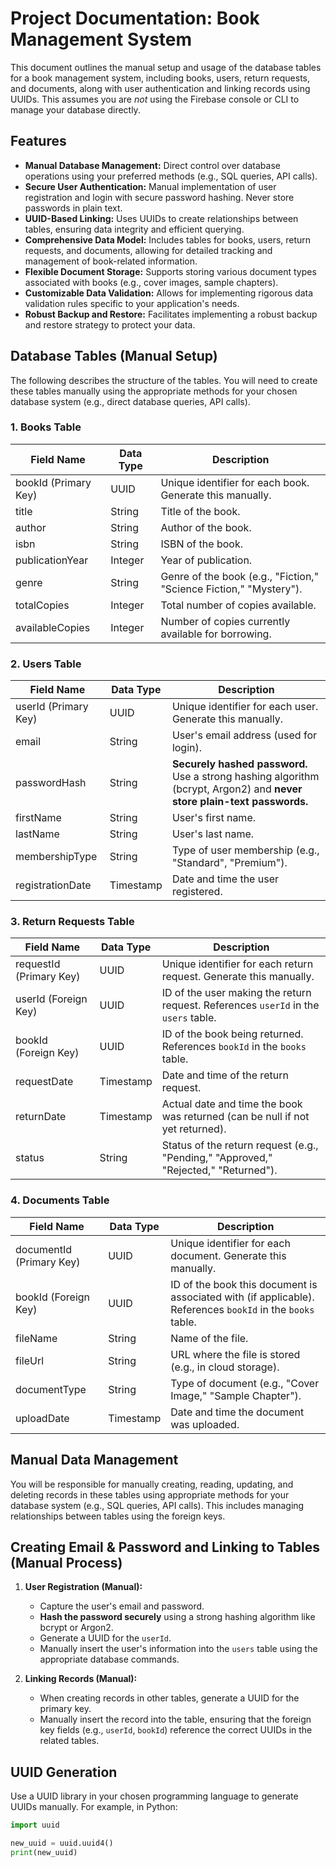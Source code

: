 # Project Documentation: Book Management System

This document outlines the manual setup and usage of the database tables for a book management system, including books, users, return requests, and documents, along with user authentication and linking records using UUIDs. This assumes you are *not* using the Firebase console or CLI to manage your database directly.


## Features

* **Manual Database Management:**  Direct control over database operations using your preferred methods (e.g., SQL queries, API calls).
* **Secure User Authentication:**  Manual implementation of user registration and login with secure password hashing.  Never store passwords in plain text.
* **UUID-Based Linking:**  Uses UUIDs to create relationships between tables, ensuring data integrity and efficient querying.
* **Comprehensive Data Model:**  Includes tables for books, users, return requests, and documents, allowing for detailed tracking and management of book-related information.
* **Flexible Document Storage:**  Supports storing various document types associated with books (e.g., cover images, sample chapters).
* **Customizable Data Validation:**  Allows for implementing rigorous data validation rules specific to your application's needs.
* **Robust Backup and Restore:**  Facilitates implementing a robust backup and restore strategy to protect your data.


## Database Tables (Manual Setup)

The following describes the structure of the tables. You will need to create these tables manually using the appropriate methods for your chosen database system (e.g., direct database queries, API calls).

### 1. Books Table

| Field Name | Data Type | Description |
|---|---|---|
| bookId (Primary Key) | UUID | Unique identifier for each book. Generate this manually. |
| title | String | Title of the book. |
| author | String | Author of the book. |
| isbn | String | ISBN of the book. |
| publicationYear | Integer | Year of publication. |
| genre | String | Genre of the book (e.g., "Fiction," "Science Fiction," "Mystery"). |
| totalCopies | Integer | Total number of copies available. |
| availableCopies | Integer | Number of copies currently available for borrowing. |


### 2. Users Table

| Field Name | Data Type | Description |
|---|---|---|
| userId (Primary Key) | UUID | Unique identifier for each user. Generate this manually. |
| email | String | User's email address (used for login). |
| passwordHash | String | **Securely hashed password.** Use a strong hashing algorithm (bcrypt, Argon2) and **never store plain-text passwords.** |
| firstName | String | User's first name. |
| lastName | String | User's last name. |
| membershipType | String |  Type of user membership (e.g., "Standard", "Premium"). |
| registrationDate | Timestamp | Date and time the user registered. |


### 3. Return Requests Table

| Field Name | Data Type | Description |
|---|---|---|
| requestId (Primary Key) | UUID | Unique identifier for each return request. Generate this manually. |
| userId (Foreign Key) | UUID | ID of the user making the return request. References `userId` in the `users` table. |
| bookId (Foreign Key) | UUID | ID of the book being returned. References `bookId` in the `books` table. |
| requestDate | Timestamp | Date and time of the return request. |
| returnDate | Timestamp | Actual date and time the book was returned (can be null if not yet returned). |
| status | String | Status of the return request (e.g., "Pending," "Approved," "Rejected," "Returned"). |


### 4. Documents Table

| Field Name | Data Type | Description |
|---|---|---|
| documentId (Primary Key) | UUID | Unique identifier for each document. Generate this manually. |
| bookId (Foreign Key) | UUID | ID of the book this document is associated with (if applicable). References `bookId` in the `books` table. |
| fileName | String | Name of the file. |
| fileUrl | String | URL where the file is stored (e.g., in cloud storage). |
| documentType | String | Type of document (e.g., "Cover Image," "Sample Chapter"). |
| uploadDate | Timestamp | Date and time the document was uploaded. |



## Manual Data Management

You will be responsible for manually creating, reading, updating, and deleting records in these tables using appropriate methods for your database system (e.g., SQL queries, API calls).  This includes managing relationships between tables using the foreign keys.


## Creating Email & Password and Linking to Tables (Manual Process)

1. **User Registration (Manual):**
   - Capture the user's email and password.
   - **Hash the password securely** using a strong hashing algorithm like bcrypt or Argon2.
   - Generate a UUID for the `userId`.
   - Manually insert the user's information into the `users` table using the appropriate database commands.

2. **Linking Records (Manual):**
   - When creating records in other tables, generate a UUID for the primary key.
   - Manually insert the record into the table, ensuring that the foreign key fields (e.g., `userId`, `bookId`) reference the correct UUIDs in the related tables.


## UUID Generation

Use a UUID library in your chosen programming language to generate UUIDs manually.  For example, in Python:

```python
import uuid

new_uuid = uuid.uuid4()
print(new_uuid)